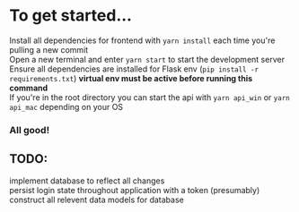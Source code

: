 # To get started...
Install all dependencies for frontend with `yarn install` each time you're pulling a new commit<br/>
Open a new terminal and enter `yarn start` to start the development server <br/>
Ensure all dependencies are installed for Flask env (`pip install -r requirements.txt`) **virtual env must be active before running this command**<br/>
If you're in the root directory you can start the api with `yarn api_win` or `yarn api_mac` depending on your OS<br/>
### All good!
## TODO:
implement database to reflect all changes<br/>
persist login state throughout application with a token (presumably)<br/>
construct all relevent data models for database<br/>



